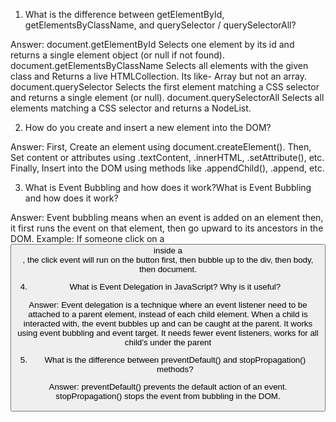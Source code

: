 
01. What is the difference between getElementById, getElementsByClassName, and querySelector / querySelectorAll?

Answer: 
document.getElementById Selects one element by its id and returns a single element object (or null if not found).
document.getElementsByClassName Selects all elements with the given class and Returns a live HTMLCollection. Its like- Array but not an array.
document.querySelector Selects the first element matching a CSS selector and returns a single element (or null).
document.querySelectorAll Selects all elements matching a CSS selector and returns a NodeList.



02. How do you create and insert a new element into the DOM?

Answer:
First, Create an element using document.createElement(). Then, Set content or attributes using .textContent, .innerHTML, .setAttribute(), etc. Finally, Insert into the DOM using methods like .appendChild(), .append, etc.



03. What is Event Bubbling and how does it work?What is Event Bubbling and how does it work?

Answer:
Event bubbling means when an event is added on an element then, it first runs the event on that element, then go upward to its ancestors in the DOM. 
Example: If someone click on a <button> inside a <div>, the click event will run on the button first, then bubble up to the div, then body, then document.



04. What is Event Delegation in JavaScript? Why is it useful?

Answer:
Event delegation is a technique where an event listener need to be attached to a parent element, instead of each child element. When a child is interacted with, the event bubbles up and can be caught at the parent. It works using event bubbling and event target.
It needs fewer event listeners, works for all child’s under the parent


05. What is the difference between preventDefault() and stopPropagation() methods?

Answer:
preventDefault() prevents the default action of an event.
stopPropagation() stops the event from bubbling in the DOM.